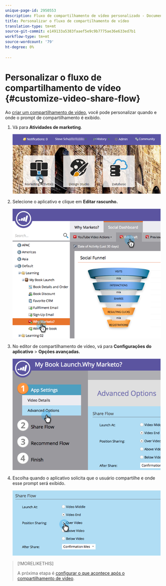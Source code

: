 ```yaml
---
unique-page-id: 2950553
description: Fluxo de compartilhamento de vídeo personalizado - Documentos do marketing - Documentação do produto
title: Personalizar o fluxo de compartilhamento de vídeo
translation-type: tm+mt
source-git-commit: e149133a5383faaef5e9c9b7775ae36e633ed7b1
workflow-type: tm+mt
source-wordcount: '79'
ht-degree: 0%

---
```



# Personalizar o fluxo de compartilhamento de vídeo {#customize-video-share-flow}

Ao [criar um compartilhamento de vídeo](../../../../product-docs/demand-generation/landing-pages/free-form-landing-pages/add-a-video-to-a-free-form-landing-page.md), você pode personalizar quando e onde o prompt de compartilhamento é exibido.

1. Vá para **Atividades de marketing**.

   ![](assets/login-marketing-activities-2.png)

1. Selecione o aplicativo e clique em **Editar rascunho.**

   ![](assets/image2014-9-22-16-3a40-3a41.png)

1. No editor de compartilhamento de vídeo, vá para **Configurações do aplicativo** > **Opções avançadas.**

   ![](assets/image2014-9-22-16-3a41-3a3.png)

1. Escolha quando o aplicativo solicita que o usuário compartilhe e onde esse prompt será exibido.

   ![](assets/image2014-9-22-16-3a41-3a20.png)

>[!MORELIKETHIS]
>
>A próxima etapa é [configurar o que acontece após o compartilhamento de vídeo](configure-after-share-prompts.md).

